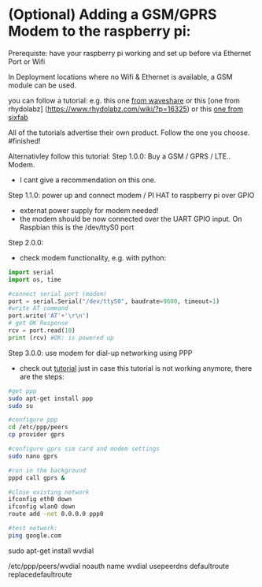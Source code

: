 # (Optional) Adding a GSM/GPRS Modem to the raspberry pi:

Prerequiste: have your raspberry pi working and set up before via Ethernet Port or Wifi

In Deployment locations where no Wifi & Ethernet is available, a GSM module can be used. 

you can follow a tutorial:
e.g. this one [from waveshare](https://www.waveshare.com/wiki/SIM800C_GSM/GPRS_HAT) 
or this [one from rhydolabz] (https://www.rhydolabz.com/wiki/?p=16325) or
this [one from sixfab](https://sixfab.com/ppp-installer-for-sixfab-shield-hat/)

All of the tutorials advertise their own product. Follow the one you choose. 
#finished!

Alternativley follow this tutorial:
Step 1.0.0: Buy a GSM / GPRS / LTE.. Modem.
- I cant give a recommendation on this one.

Step 1.1.0: power up and connect modem / PI HAT to raspberry pi over GPIO
- externat power supply for modem needed!
- the modem should be now connected over the UART GPIO input. On Raspbian this is the /dev/ttyS0 port

Step 2.0.0:
- check modem functionality, e.g. with python:
```python
import serial   
import os, time

#connect serial port (modem)
port = serial.Serial("/dev/ttyS0", baudrate=9600, timeout=1)
#write AT command
port.write('AT'+'\r\n')
# get OK Response
rcv = port.read(10)
print (rcv) #OK: is powered up
```

Step 3.0.0: use modem for dial-up networking using PPP
- check out  [tutorial](https://www.waveshare.com/wiki/SIM868_PPP_Dail-up_Networking)
just in case this tutorial is not working anymore, there are the steps:


```bash
#get ppp
sudo apt-get install ppp
sudo su

#configure ppp
cd /etc/ppp/peers
cp provider gprs

#configure gprs sim card and modem settings
sudo nano gprs

#run in the background
pppd call gprs &

#close existing network
ifconfig eth0 down
ifconfig wlan0 down
route add -net 0.0.0.0 ppp0

#test network:
ping google.com

```

sudo apt-get install wvdial

/etc/ppp/peers/wvdial
noauth
name wvdial
usepeerdns
defaultroute
replacedefaultroute